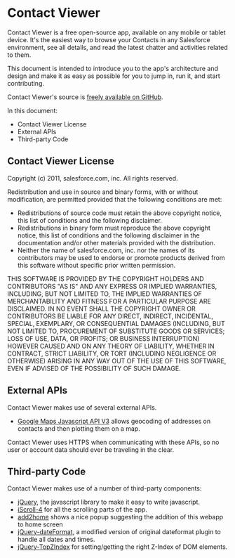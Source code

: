 # Contact Viewer #

Contact Viewer is a free open-source app, available on any mobile or tablet device. It's the easiest way to browse your Contacts in any Salesforce environment, see all details, and read the latest chatter and activities related to them.

This document is intended to introduce you to the app's architecture and design and make it as easy as possible for you to jump in, run it, and start contributing.

Contact Viewer's source is [freely available on GitHub](https://github.com/ForceDotComLabs/Contact-Viewer).

In this document:

- Contact Viewer License
- External APIs
- Third-party Code

## Contact Viewer License ##

Copyright (c) 2011, salesforce.com, inc.
All rights reserved.

Redistribution and use in source and binary forms, with or without modification, are permitted provided 
that the following conditions are met:
 
- Redistributions of source code must retain the above copyright notice, this list of conditions and the following disclaimer.
- Redistributions in binary form must reproduce the above copyright notice, this list of conditions and the following disclaimer in the documentation and/or other materials provided with the distribution. 
- Neither the name of salesforce.com, inc. nor the names of its contributors may be used to endorse or promote products derived from this software without specific prior written permission.
 
THIS SOFTWARE IS PROVIDED BY THE COPYRIGHT HOLDERS AND CONTRIBUTORS "AS IS" AND ANY EXPRESS OR IMPLIED WARRANTIES, INCLUDING, BUT NOT LIMITED TO, THE IMPLIED WARRANTIES OF MERCHANTABILITY AND FITNESS FOR A PARTICULAR PURPOSE ARE DISCLAIMED. IN NO EVENT SHALL THE COPYRIGHT OWNER OR CONTRIBUTORS BE LIABLE FOR ANY DIRECT, INDIRECT, INCIDENTAL, SPECIAL, EXEMPLARY, OR CONSEQUENTIAL DAMAGES (INCLUDING, BUT NOT LIMITED TO, PROCUREMENT OF SUBSTITUTE GOODS OR SERVICES; LOSS OF USE, DATA, OR PROFITS; OR BUSINESS INTERRUPTION) HOWEVER CAUSED AND ON ANY THEORY OF LIABILITY, WHETHER IN CONTRACT, STRICT LIABILITY, OR TORT (INCLUDING NEGLIGENCE OR OTHERWISE) ARISING IN ANY WAY OUT OF THE USE OF THIS SOFTWARE, EVEN IF ADVISED OF THE POSSIBILITY OF SUCH DAMAGE.

## External APIs ##

Contact Viewer makes use of several external APIs.

- [Google Maps Javascript API V3](http://code.google.com/apis/maps/documentation/javascript/) allows geocoding of addresses on contacts and then plotting them on a map. 

Contact Viewer uses HTTPS when communicating with these APIs, so no user or account data should ever be traveling in the clear.

## Third-party Code ##

Contact Viewer makes use of a number of third-party components:

- [jQuery](http://jquery.com), the javascript library to make it easy to write javascript.
- [iScroll-4](http://cubiq.org/iscroll-4) for all the scrolling parts of the app.
- [add2home](http://cubiq.org/add-to-home-screen) shows a nice popup suggesting the addition of this webapp to home screen
- [jQuery-dateFormat](https://github.com/stig/json-framework/), a modified version of original dateformat plugin to handle all dates and times.
- [jQuery-TopZIndex](http://inappsettingskit.com/) for setting/getting the right Z-Index of DOM elements.